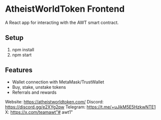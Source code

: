 # AtheistWorldToken Frontend

A React app for interacting with the AWT smart contract.

## Setup
1. npm install
2. npm start

## Features
- Wallet connection with MetaMask/TrustWallet
- Buy, stake, unstake tokens
- Referrals and rewards

Website: https://atheistworldtoken.com/
Discord: https://discord.gg/e2XYg2pw
Telegram: https://t.me/+uJikM5E5HzkwNTE1
X: https://x.com/teamawt"# awt1" 
